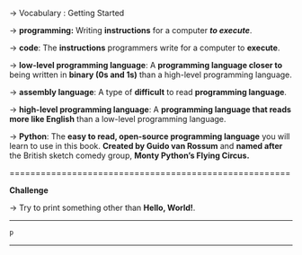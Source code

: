 


-> Vocabulary : Getting Started

-> **programming:** Writing **instructions** for a computer ***to execute***.

-> **code**: The **instructions** programmers write for a computer to **execute**.

-> **low-level programming language**: A **programming language closer to** being written in **binary (0s and 1s)** than a high-level programming language.

-> **assembly language**: A type of **difficult** to read **programming language**.

-> **high-level programming language**: A **programming language that reads more like English** than a low-level programming language.

-> **Python**: The **easy to read, open-source programming language** you will learn to use in this
book. **Created by Guido van Rossum** and **named after** the British sketch comedy group, **Monty
Python’s Flying Circus.**

======================================================

**Challenge**

-> Try to print something other than **Hello, World!**.

---
```go
p
```
---
